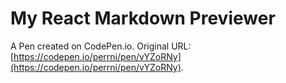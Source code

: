 # My React Markdown Previewer

A Pen created on CodePen.io. Original URL: [https://codepen.io/perrni/pen/vYZoRNy](https://codepen.io/perrni/pen/vYZoRNy).


